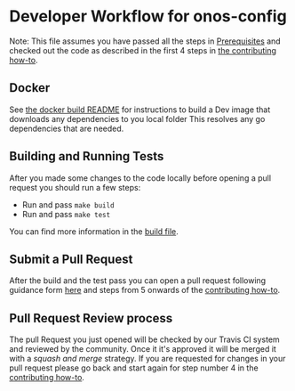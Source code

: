 # Developer Workflow for onos-config

Note: This file assumes you have passed all the steps in [Prerequisites](prerequisites.md) and checked out the code as described in the first 4 steps in [the contributing how-to](contributing.md).

## Docker
See [the docker build README](/../master/build/dev-docker/README.md) for instructions
to build a Dev image that downloads any dependencies to you local folder
This resolves any go dependencies that are needed. 

## Building and Running Tests

After you made some changes to the code locally before opening a pull request you should run a few steps:

* Run and pass `make build`
* Run and pass `make test`

You can find more information in the [build file](build.md).

## Submit a Pull Request

After the build and the test pass you can open a pull request following guidance form [here](pull_requests.md) 
and steps from 5 onwards of the [contributing how-to](contributing.md).

## Pull Request Review process
The pull Request you just opened will be checked by our Travis CI system and reviewed by the community. 
Once it it's approved it will be merged it with a _squash and merge_ strategy. 
If you are requested for changes in your pull request please go back and start again for step number 4 in the [contributing how-to](contributing.md).

